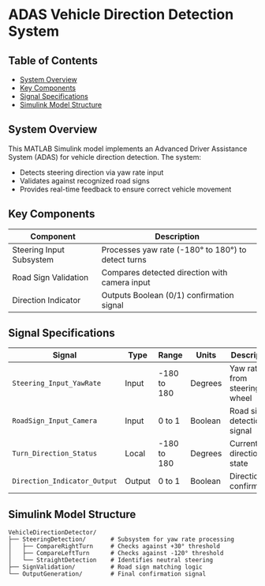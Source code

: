 # ADAS Vehicle Direction Detection System

## Table of Contents
- [System Overview](#system-overview)
- [Key Components](#key-components)
- [Signal Specifications](#signal-specifications)
- [Simulink Model Structure](#simulink-model-structure)

## System Overview
This MATLAB Simulink model implements an Advanced Driver Assistance System (ADAS) for vehicle direction detection. The system:
- Detects steering direction via yaw rate input
- Validates against recognized road signs
- Provides real-time feedback to ensure correct vehicle movement

## Key Components
| Component | Description |
|-----------|-------------|
| Steering Input Subsystem | Processes yaw rate (-180° to 180°) to detect turns |
| Road Sign Validation | Compares detected direction with camera input |
| Direction Indicator | Outputs Boolean (0/1) confirmation signal |

## Signal Specifications
| Signal | Type | Range | Units | Description |
|--------|------|-------|-------|-------------|
| `Steering_Input_YawRate` | Input | -180 to 180 | Degrees | Yaw rate from steering wheel |
| `RoadSign_Input_Camera` | Input | 0 to 1 | Boolean | Road sign detection signal |
| `Turn_Direction_Status` | Local | -180 to 180 | Degrees | Current direction state |
| `Direction_Indicator_Output` | Output | 0 to 1 | Boolean | Direction confirmation |

## Simulink Model Structure
```plaintext
VehicleDirectionDetector/
├── SteeringDetection/       # Subsystem for yaw rate processing
│   ├── CompareRightTurn     # Checks against +30° threshold
│   ├── CompareLeftTurn      # Checks against -120° threshold
│   └── StraightDetection    # Identifies neutral steering
├── SignValidation/          # Road sign matching logic
└── OutputGeneration/        # Final confirmation signal

